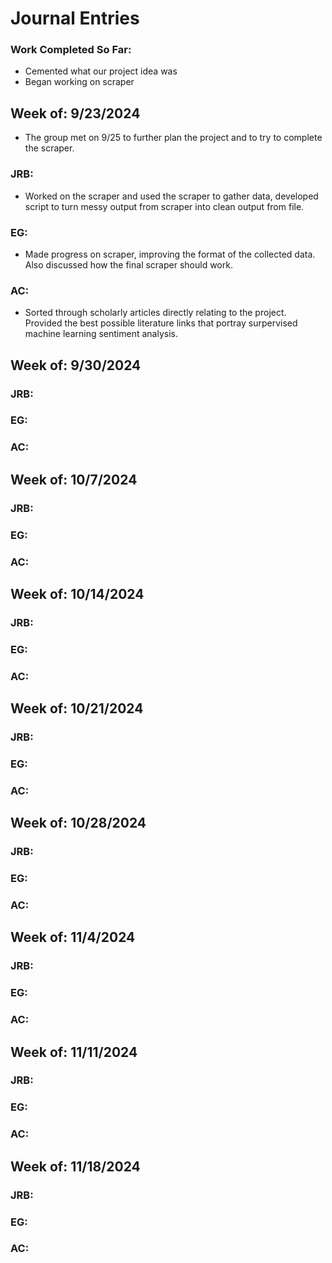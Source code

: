 # Journal Entries

### Work Completed So Far:
- Cemented what our project idea was
- Began working on scraper

## Week of: 9/23/2024
- The group met on 9/25 to further plan the project and to try to complete the scraper.
### JRB: 
- Worked on the scraper and used the scraper to gather data, developed script to turn messy output from scraper into clean output from file.
### EG: 
- Made progress on scraper, improving the format of the collected data. Also discussed how the final scraper should work.
### AC:
- Sorted through scholarly articles directly relating to the project. Provided the best possible literature links that portray surpervised machine learning sentiment analysis.

## Week of: 9/30/2024
### JRB:
### EG:
### AC:


## Week of: 10/7/2024
### JRB:
### EG:
### AC:


## Week of: 10/14/2024
### JRB:
### EG:
### AC:


## Week of: 10/21/2024
### JRB:
### EG:
### AC:


## Week of: 10/28/2024
### JRB:
### EG:
### AC:


## Week of: 11/4/2024
### JRB:
### EG:
### AC:


## Week of: 11/11/2024
### JRB:
### EG:
### AC:


## Week of: 11/18/2024
### JRB:
### EG:
### AC:
